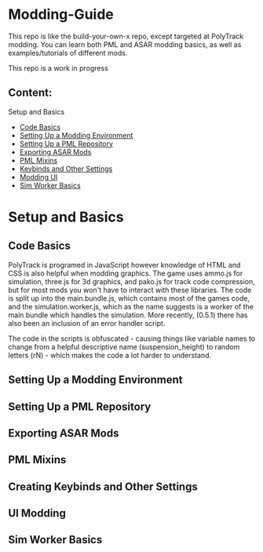 # Modding-Guide
This repo is like the build-your-own-x repo, except targeted at PolyTrack modding. You can learn both PML and ASAR modding basics, as well as examples/tutorials of different mods.

This repo is a work in progress

## Content:
Setup and Basics
- [Code Basics](https://github.com/polytrackmods/Modding-Guide?tab=readme-ov-file#code-basics)
- [Setting Up a Modding Environment](https://github.com/polytrackmods/Modding-Guide/blob/main/README.md#setting-up-a-modding-environment)
- [Setting Up a PML Repository](https://github.com/polytrackmods/Modding-Guide?tab=readme-ov-file#setting-up-a-pml-repository)
- [Exporting ASAR Mods](https://github.com/polytrackmods/Modding-Guide?tab=readme-ov-file#exporting-asar-mods)
- [PML Mixins](https://github.com/polytrackmods/Modding-Guide?tab=readme-ov-file#pml-mixins)
- [Keybinds and Other Settings](https://github.com/polytrackmods/Modding-Guide?tab=readme-ov-file#creating-keybinds-and-other-settings)
- [Modding UI](https://github.com/polytrackmods/Modding-Guide?tab=readme-ov-file#ui-modding)
- [Sim Worker Basics](https://github.com/polytrackmods/Modding-Guide?tab=readme-ov-file#sim-worker-basics)

# Setup and Basics
## Code Basics
PolyTrack is programed in JavaScript however knowledge of HTML and CSS is also helpful when modding graphics. The game uses ammo.js for simulation, three.js for 3d graphics, and pako.js for track code compression, but for most mods you won't have to interact with these libraries. 
The code is split up into the main.bundle.js, which contains most of the games code, and the simulation.worker.js, which as the name suggests is a worker of the main bundle which handles the simulation. More recently, (0.5.1) there has also been an inclusion of an error handler script.

The code in the scripts is obfuscated - causing things like variable names to change from a helpful descriptive name (suspension_height) to random letters (rN) - which makes the code a lot harder to understand.

## Setting Up a Modding Environment

## Setting Up a PML Repository 

## Exporting ASAR Mods

## PML Mixins

## Creating Keybinds and Other Settings

## UI Modding

## Sim Worker Basics
